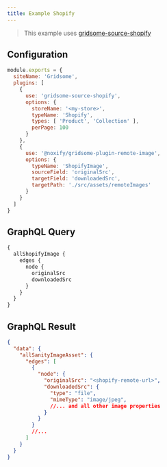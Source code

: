 ```yaml
---
title: Example Shopify
---
```


> This example uses [gridsome-source-shopify](https://gridsome.org/plugins/gridsome-source-shopify)

## Configuration

```js:title=gridsome.config.js
module.exports = {
  siteName: 'Gridsome',
  plugins: [
    {
      use: 'gridsome-source-shopify',
      options: {
        storeName: '<my-store>',
        typeName: 'Shopify',
        types: [ 'Product', 'Collection' ],
        perPage: 100
      }
    },
    {
      use: '@noxify/gridsome-plugin-remote-image',
      options: {
        typeName: 'ShopifyImage',
        sourceField: 'originalSrc',
        targetField: 'downloadedSrc',
        targetPath: './src/assets/remoteImages'
      }
    }
  ]
}
```

## GraphQL Query

```graphql
{
  allShopifyImage {
    edges {
      node {
        originalSrc
        downloadedSrc
      }
    }
  }
}

```

## GraphQL Result

```json
{
  "data": {
    "allSanityImageAsset": {
      "edges": [
        {
          "node": {
            "originalSrc": "<shopify-remote-url>",
            "downloadedSrc": {
              "type": "file",
              "mimeType": "image/jpeg",
              //... and all other image properties
            }
          }
        }
        //...
      ]
    }
  }
}
```